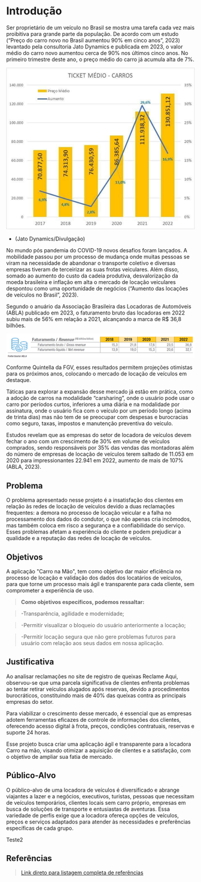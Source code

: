 # Introdução

Ser proprietário de um veículo no Brasil se mostra uma tarefa cada vez mais proibitiva para grande parte da população. De acordo com um estudo (“Preço do carro novo no Brasil aumentou 90% em cinco anos”, 2023) levantado pela consultoria Jato Dynamics e publicada em 2023, o valor médio do carro novo aumentou cerca de 90% nos últimos cinco anos. No primeiro trimestre deste ano, o preço médio do carro já acumula alta de 7%.

 <img src="img/grafico1.png"><br>
- (Jato Dynamics/Divulgação)

No mundo pós pandemia do COVID-19 novos desafios foram lançados. A mobilidade passou por um processo de mudança onde muitas pessoas se viram na necessidade de abandonar o transporte coletivo e diversas empresas tiveram de terceirizar as suas frotas veiculares. Além disso, somado ao aumento do custo da cadeia produtiva, desvalorização da moeda brasileira e inflação em alta o mercado de locação veiculares despontou como uma oportunidade de negócios (“Aumento das locações de veículos no Brasil”, 2023).

Segundo o anuário da Associação Brasileira das Locadoras de Automóveis (ABLA) publicado em 2023, o faturamento bruto das locadoras em 2022 subiu mais de 56% em relação a 2021, alcançando a marca de R$ 36,8 bilhões.
 
<img src="img/grafico2.png"><br>

Conforme Quintella da FGV, esses resultados permitem projeções otimistas para os próximos anos, colocando o mercado de locação de veículos em destaque.

Táticas para explorar a expansão desse mercado já estão em prática, como a adoção de carros na modalidade “carsharing”, onde o usuário pode usar o carro por períodos curtos, inferiores a uma diária e na modalidade por assinatura, onde o usuário fica com o veículo por um período longo (acima de trinta dias) mas não tem de se preocupar com despesas e burocracias como seguro, taxas, impostos e manutenção preventiva do veículo.

Estudos revelam que as empresas do setor de locadora de veículos devem fechar o ano com um crescimento de 30% em volume de veículos comprados, sendo responsáveis por 35% das vendas das montadoras além do número de empresas de locação de veículos terem saltado de 11.053 em 2020 para impressionantes 22.941 em 2022, aumento de mais de 107% (ABLA, 2023).


## Problema
O problema apresentado nesse projeto é a insatisfação dos clientes em relação às redes de locação de veículos devido a duas reclamações frequentes: a demora no processo de locação veicular e a falha no processamento dos dados do condutor, o que não apenas cria incômodos, mas também coloca em risco a segurança e a confiabilidade do serviço. Esses problemas afetam a experiência do cliente e podem prejudicar a qualidade e a reputação das redes de locação de veículos.

## Objetivos

A aplicação "Carro na Mão", tem como objetivo dar maior eficiência no processo de locação e validação dos dados dos locatários de veículos, para que torne um processo mais ágil e transparente para cada cliente, sem comprometer a experiência de uso. 

> **Como objetivos específicos, podemos ressaltar:** 

> -Transparência, agilidade e modernidade; 

> -Permitir visualizar o bloqueio do usuário anteriormente a locação; 

> -Permitir locação segura que não gere problemas futuros para usuário com relação aos seus dados em nossa aplicação. 

## Justificativa

Ao analisar reclamações no site de registro de queixas Reclame Aqui, observou-se que uma parcela significativa de clientes enfrenta problemas ao tentar retirar veículos alugados após reservas, devido a procedimentos burocráticos, constituindo mais de 40% das queixas contra as principais empresas do setor.  

Para viabilizar o crescimento desse mercado, é essencial que as empresas adotem ferramentas eficazes de controle de informações dos clientes, oferecendo acesso digital à frota, preços, condições contratuais, reservas e suporte 24 horas.  

Esse projeto busca criar uma aplicação ágil e transparente para a locadora Carro na mão, visando otimizar a aquisição de clientes e a satisfação, com o objetivo de ampliar sua fatia de mercado. 

## Público-Alvo

O público-alvo de uma locadora de veículos é diversificado e abrange viajantes a lazer e a negócios, executivos, turistas, pessoas que necessitam de veículos temporários, clientes locais sem carro próprio, empresas em busca de soluções de transporte e entusiastas de aventuras. Essa variedade de perfis exige que a locadora ofereça opções de veículos, preços e serviços adaptados para atender às necessidades e preferências específicas de cada grupo.

Teste2

## Referências

>[Link direto para listagem completa de referências](/docs/13-Referências.md)
